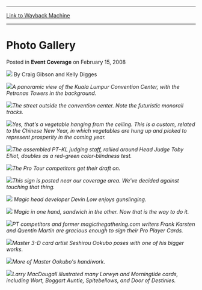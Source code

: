 
---
[Link to Wayback Machine](https://web.archive.org/web/20221005012932/https://magic.wizards.com/en/articles/archive/event-coverage/photo-gallery-2008-02-15)

[_metadata_:author]:- "Craig Gibson and Kelly Digges"
[_metadata_:description]:- "A panoramic view of the Kuala Lumpur Convention Center, with the Petronas Towers in the background. The street outside the convention center. Note the futuristic monorail tracks. Yes, that's a vegetable hanging from the ceiling. This is a custom, related to the Chinese New Year, in which vegetables are hung up and picked to represent prosperity in the coming year. The"
[_metadata_:generator]:- "Drupal 7 (http://drupal.org)"
[_metadata_:node]:- "583016"
[_metadata_:publish_date]:- "2008-02-15"
[_metadata_:source]:- "div-main-content"
[_metadata_:title]:- "Photo Gallery"
[_metadata_:wayback_capture_timestamp]:- "2022-10-05 01:29:32"
[_metadata_:wayback_raw_url]:- "https://web.archive.org/web/20221005012932id_/https://magic.wizards.com/en/articles/archive/event-coverage/photo-gallery-2008-02-15"
[_metadata_:wayback_url]:- "https://magic.wizards.com/en/articles/archive/event-coverage/photo-gallery-2008-02-15"
---


Photo Gallery
=============



 Posted in **Event Coverage**
 on February 15, 2008 






![](https://media.magic.wizards.com/styles/auth_small/public/generic-avatar-150_190.png)
By Craig Gibson and Kelly Digges











![](https://media.magic.wizards.com/image_legacy_migration/sideboard/images/ptkl08/Banner2.jpg)*A panoramic view of the Kuala Lumpur Convention Center, with the Petronas Towers in the background.*


![](https://media.magic.wizards.com/image_legacy_migration/sideboard/images/ptkl08/0212_0123.jpg)*The street outside the convention center. Note the futuristic monorail tracks.*


![](https://media.magic.wizards.com/image_legacy_migration/sideboard/images/ptkl08/0213_0058.jpg)*Yes, that's a vegetable hanging from the ceiling. This is a custom, related to the Chinese New Year, in which vegetables are hung up and picked to represent prosperity in the coming year.*


![](https://media.magic.wizards.com/image_legacy_migration/sideboard/images/ptkl08/0214_0404.jpg)*The assembled PT–KL judging staff, rallied around Head Judge Toby Elliot, doubles as a red-green color-blindness test.*


![](https://media.magic.wizards.com/image_legacy_migration/sideboard/images/ptkl08/0214_0475.jpg)*The Pro Tour competitors get their draft on.*


![](https://media.magic.wizards.com/image_legacy_migration/sideboard/images/ptkl08/0214_0635.jpg)*This sign is posted near our coverage area. We've decided against touching that thing.*


![](https://media.magic.wizards.com/image_legacy_migration/sideboard/images/ptkl08/0215_0660.jpg) *Magic head developer Devin Low enjoys gunslinging.*


![](https://media.magic.wizards.com/image_legacy_migration/sideboard/images/ptkl08/0215_0750.jpg) *Magic in one hand, sandwich in the other. Now that is the way to do it.*


![](https://media.magic.wizards.com/image_legacy_migration/sideboard/images/ptkl08/0215_0923.jpg)*PT competitors and former magicthegathering.com writers Frank Karsten and Quentin Martin are gracious enough to sign their Pro Player Cards.*


![](https://media.magic.wizards.com/image_legacy_migration/sideboard/images/ptkl08/0214_0684.jpg)*Master 3-D card artist Seshirou Ookubo poses with one of his bigger works.*


![](https://media.magic.wizards.com/image_legacy_migration/sideboard/images/ptkl08/0214_0685.jpg)*More of Master Ookubo's handiwork.*


![](https://media.magic.wizards.com/image_legacy_migration/sideboard/images/ptkl08/0214_0687.jpg)*Larry MacDougall illustrated many Lorwyn and Morningtide cards, including Wort, Boggart Auntie, Spitebellows, and Door of Destinies.*







